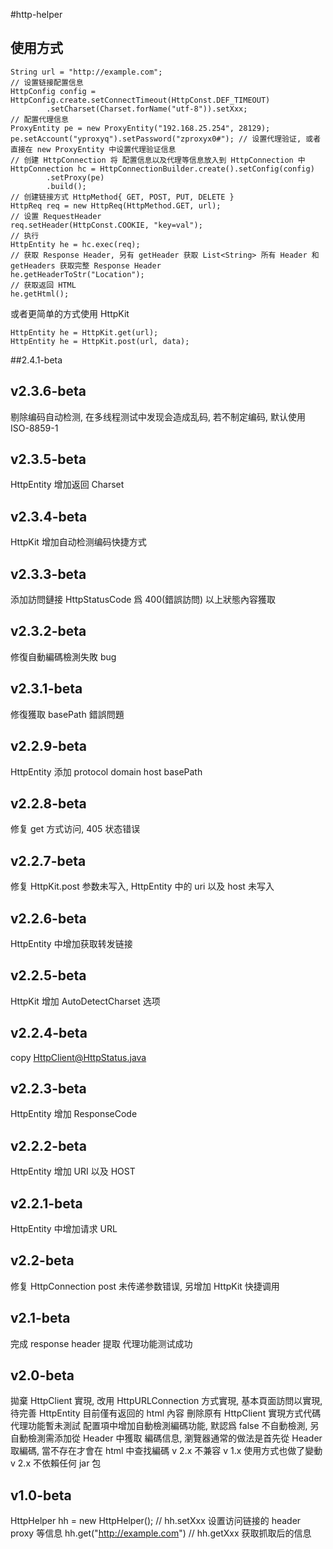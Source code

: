 #http-helper

## 使用方式
```
String url = "http://example.com";
// 设置链接配置信息
HttpConfig config = HttpConfig.create.setConnectTimeout(HttpConst.DEF_TIMEOUT)
        .setCharset(Charset.forName("utf-8")).setXxx;
// 配置代理信息
ProxyEntity pe = new ProxyEntity("192.168.25.254", 28129);
pe.setAccount("yproxyq").setPassword("zproxyx0#"); // 设置代理验证, 或者直接在 new ProxyEntity 中设置代理验证信息
// 创建 HttpConnection 将 配置信息以及代理等信息放入到 HttpConnection 中
HttpConnection hc = HttpConnectionBuilder.create().setConfig(config)
        .setProxy(pe)
        .build();
// 创建链接方式 HttpMethod{ GET, POST, PUT, DELETE }
HttpReq req = new HttpReq(HttpMethod.GET, url);
// 设置 RequestHeader
req.setHeader(HttpConst.COOKIE, "key=val");
// 执行
HttpEntity he = hc.exec(req);
// 获取 Response Header, 另有 getHeader 获取 List<String> 所有 Header 和 getHeaders 获取完整 Response Header
he.getHeaderToStr("Location");
// 获取返回 HTML
he.getHtml();
```

或者更简单的方式使用 HttpKit
```
HttpEntity he = HttpKit.get(url);
HttpEntity he = HttpKit.post(url, data);
```

##2.4.1-beta


## v2.3.6-beta
剔除编码自动检测, 在多线程测试中发现会造成乱码, 若不制定编码, 默认使用 ISO-8859-1

## v2.3.5-beta
HttpEntity 增加返回 Charset

## v2.3.4-beta
HttpKit 增加自动检测编码快捷方式

## v2.3.3-beta
添加訪問鏈接 HttpStatusCode 爲 400(錯誤訪問) 以上狀態內容獲取

## v2.3.2-beta
修復自動編碼檢測失敗 bug

## v2.3.1-beta
修復獲取 basePath 錯誤問題

## v2.2.9-beta
HttpEntity 添加 protocol domain host basePath

## v2.2.8-beta
修复 get 方式访问, 405 状态错误

## v2.2.7-beta
修复 HttpKit.post 参数未写入, HttpEntity 中的 uri 以及 host 未写入

## v2.2.6-beta
HttpEntity 中增加获取转发链接

## v2.2.5-beta
HttpKit 增加 AutoDetectCharset 选项

## v2.2.4-beta
copy HttpClient@HttpStatus.java

## v2.2.3-beta
HttpEntity 增加 ResponseCode

## v2.2.2-beta
HttpEntity 增加 URI 以及 HOST

## v2.2.1-beta
HttpEntity 中增加请求 URL

## v2.2-beta
修复 HttpConnection post 未传递参数错误, 另增加 HttpKit 快捷调用

## v2.1-beta
完成 response header 提取
代理功能测试成功

## v2.0-beta
拋棄 HttpClient 實現, 改用 HttpURLConnection 方式實現,
基本頁面訪問以實現, 待完善
HttpEntity 目前僅有返回的 html 內容
刪除原有 HttpClient 實現方式代碼
代理功能暫未測試
配置項中增加自動檢測編碼功能, 默認爲 false 不自動檢測, 另自動檢測需添加從 Header 中獲取
編碼信息, 瀏覽器通常的做法是首先從 Header 取編碼, 當不存在才會在 html 中查找編碼
v 2.x 不兼容 v 1.x 使用方式也做了變動
v 2.x 不依賴任何 jar 包

## v1.0-beta
HttpHelper hh = new HttpHelper();
// hh.setXxx 设置访问链接的 header proxy 等信息
hh.get("http://example.com")
// hh.getXxx 获取抓取后的信息